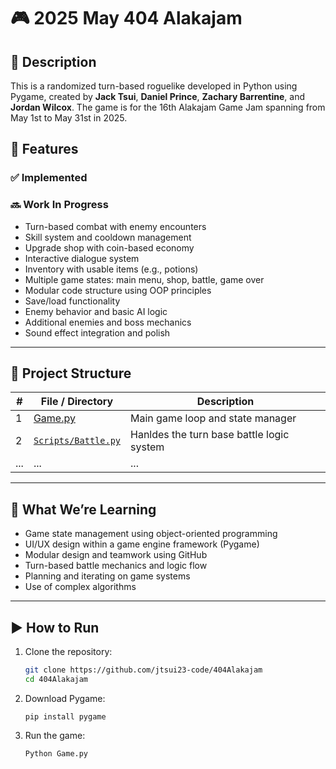 # 🎮 2025 May 404 Alakajam 


## 📝 Description

This is a randomized turn-based roguelike developed in Python using Pygame, created by **Jack Tsui**, **Daniel Prince**, **Zachary Barrentine**, and **Jordan Wilcox**. The game is for the 16th Alakajam Game Jam spanning from May 1st to May 31st in 2025. 

## 🚀 Features

### ✅ Implemented


### 🔜 Work In Progress
- Turn-based combat with enemy encounters
- Skill system and cooldown management
- Upgrade shop with coin-based economy
- Interactive dialogue system
- Inventory with usable items (e.g., potions)
- Multiple game states: main menu, shop, battle, game over
- Modular code structure using OOP principles
- Save/load functionality
- Enemy behavior and basic AI logic
- Additional enemies and boss mechanics
- Sound effect integration and polish

---

## 📁 Project Structure

| #   | File / Directory | Description |
|-----|------------------|-------------|
| 1   | [Game.py](https://github.com/jtsui23-code/404Alakajam/blob/main/Game.py) | Main game loop and state manager |
| 2   | [`Scripts/Battle.py`](https://github.com/jtsui23-code/404Alakajam/blob/main/scripts/Battle.py) | Hanldes the turn base battle logic system |
|  ...   |...| ... | 
---

## 🧠 What We’re Learning

- Game state management using object-oriented programming
- UI/UX design within a game engine framework (Pygame)
- Modular design and teamwork using GitHub
- Turn-based battle mechanics and logic flow
- Planning and iterating on game systems
- Use of complex algorithms

---

## ▶️ How to Run

1. Clone the repository:
   ```bash
   git clone https://github.com/jtsui23-code/404Alakajam
   cd 404Alakajam

   ```
2. Download Pygame:
   ```
   pip install pygame
   ```
3. Run the game:
   ```
   Python Game.py
   ```
